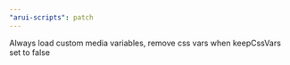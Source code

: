 ```yaml
---
"arui-scripts": patch
---
```


Always load custom media variables, remove css vars when keepCssVars set to false
